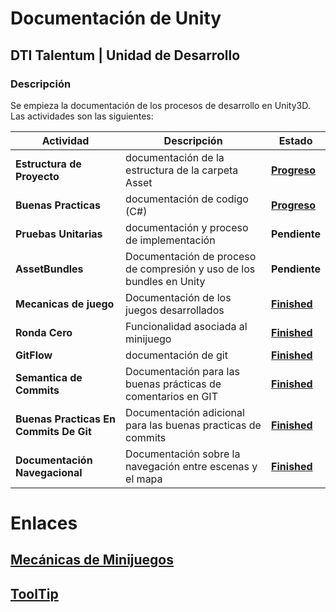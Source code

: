 # Documentación de Unity
## DTI Talentum | Unidad de Desarrollo
### Descripción
Se empieza la documentación de los procesos de desarrollo en Unity3D. Las actividades son las siguientes:

| **Actividad**                  | Descripción                                                          | Estado                                                                                                                                                                                                                                                                                                                                           |
| ------------------------------ | -------------------------------------------------------------------- | ------------------------------------------------------------------------------------------------------------------------------------------------------------------------------------------------------------------------------------------------------------------------------------------------------------------------------------------------ |
| **Estructura de Proyecto**     | documentación de la estructura de la carpeta Asset                   | **[Progreso](./unityStructure.md)**                                                                                                                                                                                                                                                                                                              |
| **Buenas Practicas**           | documentación de codigo (C#)                                         | **[Progreso](https://drive.google.com/file/d/1dyIPifOHBxIpgwyJG2RYk005VtlVDVM8/view?usp=sharing)**                                                                                                                                                                                                                                                                                                                                    |
| **Pruebas Unitarias**          | documentación y proceso de implementación                            | **Pendiente**                                                                                                                                                                                                                                                                                                                                    |
| **AssetBundles**               | Documentación de proceso de compresión y uso de los bundles en Unity | **Pendiente**                                                                                                                                                                                                                                                                                                                                    |
| **Mecanicas de juego**         | Documentación de los juegos desarrollados                            | **[Finished](https://drive.google.com/file/d/1lVl_8FHI4XZV-4kfltiTrOJ-f8OLk-ir/view?usp=sharing)**                                                                                                                                                                                                                                               |
| **Ronda Cero** | Funcionalidad asociada al minijuego | **[Finished](https://drive.google.com/file/d/1X3T-dIc33vcHQ7PRSsHF43k6Hatj6Xts/view?usp=sharing)** |
| **GitFlow**                    | documentación de git                                                 | **[Finished](https://www.atlassian.com/es/git/tutorials/comparing-workflows/gitflow-workflow#:~:text=El%20flujo%20de%20trabajo%20Gitflow,pr%C3%A1cticas%20de%20implementaci%C3%B3n%20de%20DevOps.&text=El%20flujo%20de%20trabajo%20Gitflow%20define%20un%20modelo%20de%20creaci%C3%B3n,publicaci%C3%B3n%20del%20proyecto%20como%20fundamento.)** |
| **Semantica de Commits**       | Documentación para las buenas prácticas de comentarios en GIT        | **[Finished](https://gist.github.com/joshbuchea/6f47e86d2510bce28f8e7f42ae84c716)**                                                                                                                                                                                                                                                              |
| **Buenas Practicas En Commits De Git** | Documentación adicional para las buenas practicas de commits | **[Finished](https://codigofacilito.com/articulos/buenas-practicas-en-commits-de-git)** |
| **Documentación Navegacional** | Documentación sobre la navegación entre escenas y el mapa            | **[Finished](https://drive.google.com/file/d/1p-qCK6nPSNWiDmwykZ6MnVn9Bja8buaI/view?usp=sharing)**                                                                                                                                                                                                                                               |


# Enlaces
## [Mecánicas de Minijuegos](Mecanicas/index.md)
## [ToolTip](ToolTip/index.md)
